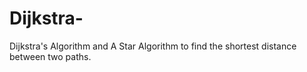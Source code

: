 # Dijkstra-

Dijkstra's Algorithm and A Star Algorithm to find the shortest distance between two paths.
